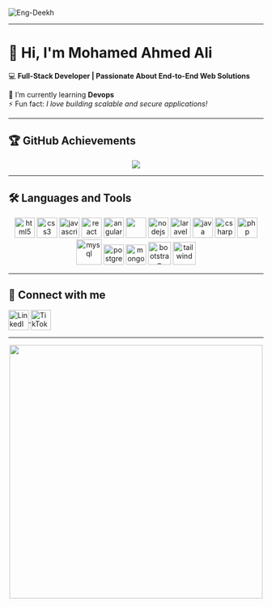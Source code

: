 <!-- Profile Views -->
<p align="left"> 
  <img src="https://komarev.com/ghpvc/?username=Eng-Deekh&label=Profile%20views&color=0e75b6&style=flat" alt="Eng-Deekh" /> 
</p>

---

# 👋 Hi, I'm Mohamed Ahmed Ali
💻 **Full-Stack Developer | Passionate About End-to-End Web Solutions**  

🌱 I’m currently learning **Devops**  
⚡ Fun fact: *I love building scalable and secure applications!*  

---

## 🏆 GitHub Achievements
<p align="center">
  <img src="https://github-profile-trophy.vercel.app/?username=Eng-Deekh&theme=radical&no-frame=true&no-bg=false&margin-w=15" />
</p>

---

## 🛠️ Languages and Tools
<p align="center"> 
  <!-- Frontend -->
  <img src="https://cdn.worldvectorlogo.com/logos/html-1.svg" alt="html5" width="40" height="40"/> 
  <img src="https://cdn.worldvectorlogo.com/logos/css-3.svg" alt="css3" width="40" height="40"/> 
  <img src="https://cdn.worldvectorlogo.com/logos/logo-javascript.svg" alt="javascript" width="40" height="40"/> 
  <img src="https://cdn.worldvectorlogo.com/logos/react-2.svg" alt="react" width="40" height="40"/> 
  <img src="https://cdn.worldvectorlogo.com/logos/angular-icon-1.svg" alt="angular" width="40" height="40"/> 
<img src="https://cdn.jsdelivr.net/gh/devicons/devicon/icons/vuejs/vuejs-original.svg" width="40" height="40" />


  <!-- Backend -->
  <img src="https://cdn.worldvectorlogo.com/logos/nodejs-icon.svg" alt="nodejs" width="40" height="40"/> 
  <img src="https://cdn.worldvectorlogo.com/logos/laravel-2.svg" alt="laravel" width="40" height="40"/> 
  <img src="https://cdn.worldvectorlogo.com/logos/java-4.svg" alt="java" width="40" height="40"/> 
  <img src="https://cdn.worldvectorlogo.com/logos/c--4.svg" alt="csharp" width="40" height="40"/> 
  <img src="https://cdn.worldvectorlogo.com/logos/php-4.svg" alt="php" width="40" height="40"/> 

  <!-- Databases -->
  <img src="https://cdn.worldvectorlogo.com/logos/mysql-4.svg" alt="mysql" width="50" height="50"/> 
  <img src="https://cdn.worldvectorlogo.com/logos/postgresql.svg" alt="postgresql" width="40" height="40"/> 
  <img src="https://cdn.worldvectorlogo.com/logos/mongodb-icon-1.svg" alt="mongodb" width="40" height="40"/> 

  <!-- UI Frameworks -->
  <img src="https://cdn.worldvectorlogo.com/logos/bootstrap-5-1.svg" alt="bootstrap" width="45" height="45"/> 
  <img src="https://cdn.worldvectorlogo.com/logos/tailwindcss.svg" alt="tailwind" width="45" height="45"/> 
</p>

---

## 🤝 Connect with me
<p align="left">
  <!-- LinkedIn -->
  <a href="https://www.linkedin.com/in/deekh-dev-970453387/?trk=public-profile-join-page" target="_blank">
    <img align="center" src="https://cdn.jsdelivr.net/gh/devicons/devicon/icons/linkedin/linkedin-original.svg" alt="LinkedIn" height="40" width="40"/>
  </a>
  
  <!-- TikTok -->
  <a href="https://www.tiktok.com/@eng.deekh" target="_blank">
    <img align="center" src="https://cdn-icons-png.flaticon.com/512/3046/3046121.png" alt="TikTok" height="40" width="40"/>
  </a>
</p>


---

<!-- Profile Banner / Avatar -->
<p align="center">
  <img src="https://cdn.dribbble.com/users/1162077/screenshots/3848914/programmer.gif" width="500px" />
</p>

